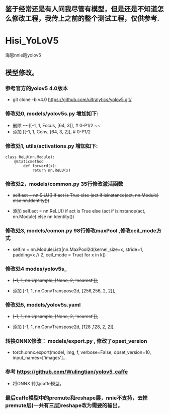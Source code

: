 ## 鉴于经常还是有人问我尽管有模型，但是还是不知道怎么修改工程，我传上之前的整个测试工程，仅供参考.

# Hisi_YoLoV5
海思nnie跑yolov5

## 模型修改。
### 参考官方的yolov5 4.0版本
+ git clone -b v4.0 https://github.com/ultralytics/yolov5.git/ 

### 修改处0, models/yolov5s.py  增加如下:

+    删除 ~~[[-1, 1, Focus, [64, 3]],  # 0-P1/2 ~~
+   添加 [[-1, 1, Conv, [64, 3, 2]],  # 0-P1/2

### 修改处1, utils/activations.py  增加如下:
    class ReLU(nn.Module): 
        @staticmethod
            def forward(x):
                return nn.ReLU(x)

### 修改处2，models/common.py 35行修改激活函数
+    ~~self.act = nn.SiLU() if act is True else (act if isinstance(act, nn.Module) else nn.Identity())~~

+    添加 self.act = nn.ReLU() if act is True else (act if isinstance(act, nn.Module) else nn.Identity())


### 修改处3, models/comon.py 98行修改maxPool ,修改ceil_mode方式
+    self.m = nn.ModuleList([nn.MaxPool2d(kernel_size=x, stride=1, padding=x // 2, ceil_mode = True) for x in k])

### 修改处4 modes/yolov5s_
+   ~~[-1, 1, nn.Upsample, [None, 2, 'nearest']],~~

+   添加 [-1, 1, nn.ConvTranspose2d, [256,256, 2, 2]],

### 修改处5, models/yolov5s.yaml
+   ~~[-1, 1, nn.Upsample, [None, 2, 'nearest']],~~

+   添加 [-1, 1, nn.ConvTranspose2d, [128 ,128, 2, 2]],

### 转换ONNX修改： models/export.py , 修改了opset_version
+    torch.onnx.export(model, img, f, verbose=False, opset_version=10, input_names=['images']...

### 参考 https://github.com/Wulingtian/yolov5_caffe
+    将ONNX 转为caffe模型。

### 最后caffe模型中的premute和reshape层，nnie不支持，去掉premute层(一共有三层)reshape改为需要的输出。
